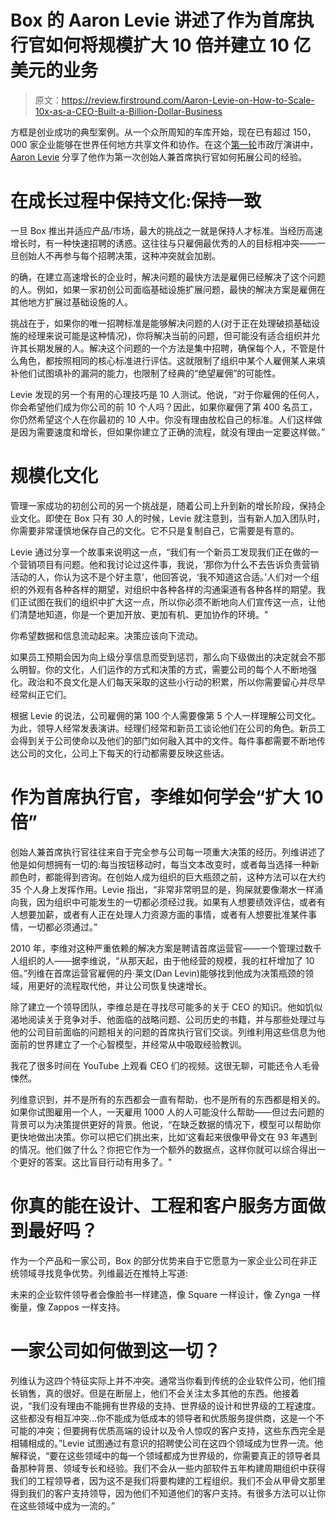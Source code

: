 # Box 的 Aaron Levie 讲述了作为首席执行官如何将规模扩大 10 倍并建立 10 亿美元的业务

> 原文：<https://review.firstround.com/Aaron-Levie-on-How-to-Scale-10x-as-a-CEO-Built-a-Billion-Dollar-Business>

方框是创业成功的典型案例。从一个众所周知的车库开始，现在已有超过 150，000 家企业能够在世界任何地方共享文件和协作。在这个[第一轮](http://www.firstround.com/ "null")市政厅演讲中， [Aaron Levie](https://twitter.com/levie "null") 分享了他作为第一次创始人兼首席执行官如何拓展公司的经验。

# 在成长过程中保持文化:保持一致

一旦 Box 推出并适应产品/市场，最大的挑战之一就是保持人才标准。当经历高速增长时，有一种快速招聘的诱惑。这往往与只雇佣最优秀的人的目标相冲突——一旦创始人不再参与每个招聘决策，这种冲突就会加剧。

的确，在建立高速增长的企业时，解决问题的最快方法是雇佣已经解决了这个问题的人。例如，如果一家初创公司面临基础设施扩展问题，最快的解决方案是雇佣在其他地方扩展过基础设施的人。

挑战在于，如果你的唯一招聘标准是能够解决问题的人(对于正在处理破损基础设施的经理来说可能是这种情况)，你将解决当前的问题，但可能没有适合组织并允许其长期发展的人。解决这个问题的一个方法是集中招聘，确保每个人，不管是什么角色，都按照相同的核心标准进行评估。这就限制了组织中某个人雇佣某人来填补他们试图填补的漏洞的能力，也限制了经典的“绝望雇佣”的可能性。

Levie 发现的另一个有用的心理技巧是 10 人测试。他说，“对于你雇佣的任何人，你会希望他们成为你公司的前 10 个人吗？因此，如果你雇佣了第 400 名员工，你仍然希望这个人在你最初的 10 人中。你没有理由放松自己的标准。人们这样做是因为需要速度和增长，但如果你建立了正确的流程，就没有理由一定要这样做。”

# 规模化文化

管理一家成功的初创公司的另一个挑战是，随着公司上升到新的增长阶段，保持企业文化。即使在 Box 只有 30 人的时候，Levie 就注意到，当有新人加入团队时，你需要非常谨慎地保存自己的文化。它不只是复制自己，它需要是有意的。

Levie 通过分享一个故事来说明这一点，“我们有一个新员工发现我们正在做的一个营销项目有问题。他和我讨论过这件事，我说，‘那你为什么不去告诉负责营销活动的人，你认为这不是个好主意’，他回答说，‘我不知道这合适。’人们对一个组织的外观有各种各样的期望，对组织中各种各样的沟通渠道有各种各样的期望。我们正试图在我们的组织中扩大这一点，所以你必须不断地向人们宣传这一点，让他们清楚地知道，你是一个更加开放、更加有机、更加协作的环境。"

你希望数据和信息流动起来。决策应该向下流动。

如果员工预期会因为向上级分享信息而受到惩罚，那么向下级做出的决定就会不那么明智。你的文化，人们运作的方式和决策的方式，需要公司的每个人不断地强化。政治和不良文化是人们每天采取的这些小行动的积累，所以你需要留心并尽早经常纠正它们。

根据 Levie 的说法，公司雇佣的第 100 个人需要像第 5 个人一样理解公司文化。为此，领导人经常发表演讲。经理们经常和新员工谈论他们在公司的角色。新员工会得到关于公司使命以及他们的部门如何融入其中的文件。每件事都需要不断地传达公司的文化，公司上下每天的行动都需要反映这些话。

# 作为首席执行官，李维如何学会“扩大 10 倍”

创始人兼首席执行官往往来自于完全参与公司每一项重大决策的经历。列维讲述了他是如何想拥有一切的:每当按钮移动时，每当文本改变时，或者每当选择一种新颜色时，都能得到咨询。在创始人成为组织的巨大瓶颈之前，这种方法可以在大约 35 个人身上发挥作用。Levie 指出，“非常非常明显的是，狗屎就要像潮水一样涌向我，因为组织中可能发生的一切都必须经过我。如果有人想要绩效评估，或者有人想要加薪，或者有人正在处理人力资源方面的事情，或者有人想要批准某件事情，一切都必须通过。”

2010 年，李维对这种严重依赖的解决方案是聘请首席运营官——一个管理过数千人组织的人——据李维说，“从那天起，由于他经营的规模，我的杠杆增加了 10 倍。”列维在首席运营官雇佣的丹·莱文(Dan Levin)能够找到他成为决策瓶颈的领域，用更好的流程取代他，并让公司恢复快速增长。

除了建立一个领导团队，李维总是在寻找尽可能多的关于 CEO 的知识。他如饥似渴地阅读关于竞争对手、他面临的战略问题、公司历史的书籍，并与那些处理过与他的公司目前面临的问题相关的问题的首席执行官们交谈。列维利用这些信息为他面前的世界建立了一个心智模型，并经常从中吸取经验教训。

我花了很多时间在 YouTube 上观看 CEO 们的视频。这很无聊，可能还令人毛骨悚然。

列维意识到，并不是所有的东西都会一直有帮助，也不是所有的东西都是相关的。如果你试图雇用一个人，一天雇用 1000 人的人可能没什么帮助——但过去问题的背景可以为决策提供更好的背景。他说，“在缺乏数据的情况下，模型可以帮助你更快地做出决策。你可以把它们挑出来，比如‘这看起来很像甲骨文在 93 年遇到的情况。他们做了什么？你把它作为一个额外的数据点，这样你就可以综合得出一个更好的答案。这比盲目行动有用多了。"

# 你真的能在设计、工程和客户服务方面做到最好吗？

作为一个产品和一家公司，Box 的部分优势来自于它愿意为一家企业公司在非正统领域寻找竞争优势。列维最近在推特上写道:

未来的企业软件领导者会像脸书一样建造，像 Square 一样设计，像 Zynga 一样衡量，像 Zappos 一样支持。

# 一家公司如何做到这一切？

列维认为这四个特征实际上并不冲突。通常当你看到传统的企业软件公司，他们擅长销售，真的很好。但是在断层上，他们不会关注太多其他的东西。他接着说，“我们没有理由不能拥有世界级的支持、世界级的设计和世界级的工程速度。这些都没有相互冲突…你不能成为低成本的领导者和优质服务提供商，这是一个不可能的冲突；但要拥有优质高端的设计以及令人惊叹的客户支持，这些东西完全是相辅相成的。”Levie 试图通过有意识的招聘使公司在这四个领域成为世界一流。他解释说，“要在这些领域中的每一个领域都成为世界级的，你需要真正的领导者具备那种背景、领域专长和经验。我们不会从一些内部软件五年构建周期组织中获得我们的工程领导者，因为这不是我们将要构建的工程组织。我们不会从甲骨文那里得到我们的客户支持领导，因为他们不知道他们的客户支持。有很多方法可以让你在这些领域中成为一流的。”